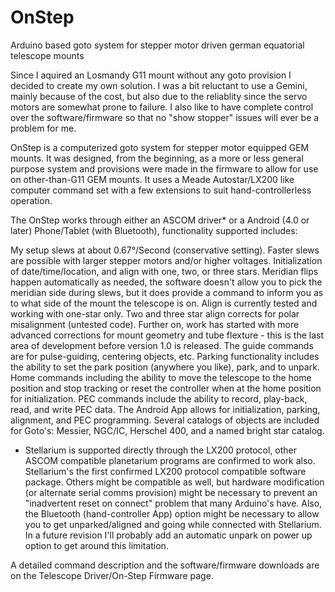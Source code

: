 OnStep
======

Arduino based goto system for stepper motor driven german equatorial telescope mounts


Since I aquired an Losmandy G11 mount without any goto provision I decided to create my own solution. I was a bit reluctant to use a Gemini, mainly because of the cost, but also due to the reliablity since the servo motors are somewhat prone to failure. I also like to have complete control over the software/firmware so that no "show stopper" issues will ever be a problem for me.

OnStep is a computerized goto system for stepper motor equipped GEM mounts. It was designed, from the beginning, as a more or less general purpose system and provisions were made in the firmware to allow for use on other-than-G11 GEM mounts. It uses a Meade Autostar/LX200 like computer command set with a few extensions to suit hand-controllerless operation.

The OnStep works through either an ASCOM driver* or a Android (4.0 or later) Phone/Tablet (with Bluetooth), functionality supported includes:

My setup slews at about 0.67°/Second (conservative setting). Faster slews are possible with larger stepper motors and/or higher voltages.
Initialization of date/time/location, and align with one, two, or three stars.
Meridian flips happen automatically as needed, the software doesn't allow you to pick the meridian side during slews, but it does provide a command to inform you as to what side of the mount the telescope is on.
Align is currently tested and working with one-star only. Two and three star align corrects for polar misalignment (untested code). Further on, work has started with more advanced corrections for mount geometry and tube flexture - this is the last area of development before version 1.0 is released.
The guide commands are for pulse-guiding, centering objects, etc.
Parking functionality includes the ability to set the park position (anywhere you like), park, and to unpark.
Home commands including the ability to move the telescope to the home position and stop tracking or reset the controller when at the home position for initialization.
PEC commands include the ability to record, play-back, read, and write PEC data.
The Android App allows for initialization, parking, alignment, and PEC programming. Several catalogs of objects are included for Goto's: Messier, NGC/IC, Herschel 400, and a named bright star catalog.

* Stellarium is supported directly through the LX200 protocol, other ASCOM compatible planetarium programs are confirmed to work also. Stellarium's the first confirmed LX200 protocol compatible software package. Others might be compatible as well, but hardware modification (or alternate serial comms provision) might be necessary to prevent an "inadvertent reset on connect" problem that many Arduino's have. Also, the Bluetooth (hand-controller App) option might be necessary to allow you to get unparked/aligned and going while connected with Stellarium. In a future revision I'll probably add an automatic unpark on power up option to get around this limitation.

A detailed command description and the software/firmware downloads are on the Telescope Driver/On-Step Firmware page.
